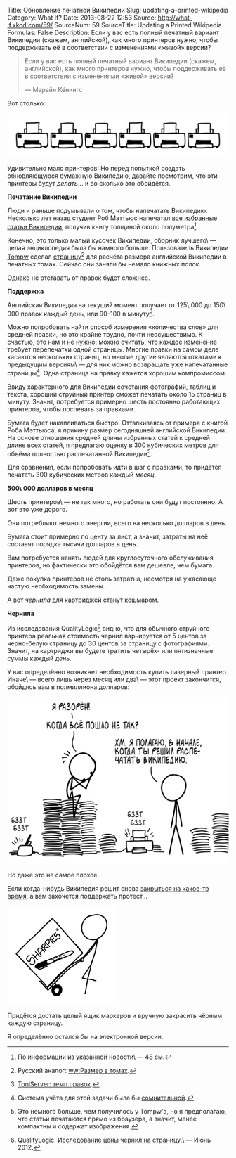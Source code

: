 Title: Обновление печатной Википедии
Slug: updating-a-printed-wikipedia
Category: What If?
Date: 2013-08-22 12:53
Source: http://what-if.xkcd.com/59/
SourceNum: 59
SourceTitle: Updating a Printed Wikipedia
Formulas: False
Description: Если у вас есть полный печатный вариант Википедии (скажем, английской), как много принтеров нужно, чтобы поддерживать её в соответствии с изменениями «живой» версии?

> Если у вас есть полный печатный вариант Википедии (скажем, английской), как много принтеров нужно, чтобы поддерживать её в соответствии с изменениями «живой» версии?
>
> — Марайн Кёнингс

Вот столько:

![](/uploads/059-updating-a-printed-wikipedia/wiki_count.png "Если вас пригласят на свидание в дом, где в гостиной стоит ряд работающих принтеров, что вы подумаете?")

Удивительно мало принтеров! Но перед попыткой создать обновляющуюся бумажную Википедию, давайте посмотрим, что эти принтеры будут _делать_… и во сколько это обойдётся.

**Печатание Википедии**

Люди и раньше подумывали о том, чтобы напечатать Википедию. Несколько лет назад студент Роб Мэттьюс напечатал [все избранные статьи Википедии](http://www.brandnew.uk.com/wikipedia-as-a-printed-book/), получив книгу толщиной около полуметра[^a].

[^a]: По информации из указанной новости\ — 48 см.

Конечно, это только малый кусочек Википедии, сборник лучшего\ — целая энциклопедия была бы намного больше. Пользователь Википедии [Tompw](http://en.wikipedia.org/wiki/User:Tompw) сделал [страницу](http://en.wikipedia.org/wiki/Wikipedia:Size_in_volumes)[^b] для расчёта размера английской Википедии в печатных томах. Сейчас они заняли бы немало книжных полок.

[^b]: Русский аналог: [ww:Размер в томах](http://ru.wikipedia.org/wiki/Википедия:Размер_в_томах).

Однако не отставать от правок будет сложнее.

**Поддержка**

Английская Википедия на текущий момент получает от 125\ 000 до 150\ 000 правок каждый день, или 90–100 в минуту[^1].

[^1]: [ToolServer: темп правок](http://toolserver.org/~emijrp/wmcharts/wmchart0001.php).

Можно попробовать найти способ измерения «количества слов» для средней правки, но это крайне трудно, почти неосуществимо. К счастью, это нам и не нужно: можно считать, что каждое изменение требует перепечатки одной страницы. Многие правки на самом деле касаются нескольких страниц, но многие другие являются откатами к предыдущим версиям\ — для них можно возвращать уже напечатанные страницы[^2]. Одна страница на правку кажется хорошим компромиссом.

[^2]: Система учёта для этой задачи была бы [сомнительной](http://commons.wikimedia.org/wiki/File:IBM_card_storage.NARA.jpg).

Ввиду характерного для Википедии сочетания фотографий, таблиц и текста, хороший струйный принтер сможет печатать около 15 страниц в минуту. Значит, потребуется примерно шесть постоянно работающих принтеров, чтобы поспевать за правками.

Бумага будет накапливаться быстро. Отталкиваясь от примера с книгой Роба Мэттьюса, я прикину размер сегодняшней английской Википедии. На основе отношения средней длины избранных статей к средней длине всех статей, я предлагаю оценку в 300 кубических метров для объёма полностью распечатанной Википедии[^3].

[^3]: Это немного больше, чем получилось у Tompw\'а, но я предполагаю, что статьи печатаются прямо из браузера, а значит, менее компактны и содержат изображения.

Для сравнения, если попробовать идти в шаг с правками, то придётся печатать 300 кубических метров каждый _месяц_.

**500\ 000 долларов в месяц**

Шесть принтеров\ — не так много, но работать они будут постоянно. А вот это уже дорого.

Они потребляют немного энергии, всего на несколько долларов в день.

Бумага стоит примерно по центу за лист, а значит, затраты на неё составят порядка тысячи долларов в день.

Вам потребуется нанять людей для круглосуточного обслуживания принтеров, но фактически это обойдётся вам дешевле, чем бумага.

Даже покупка принтеров не столь затратна, несмотря на ужасающе частую необходимость замены.

А вот _чернила_ для картриджей станут кошмаром.

**Чернила**

Из исследования QualityLogic[^4] видно, что для обычного струйного принтера реальная стоимость чернил варьируется от 5 центов за черно-белую страницу до 30 центов за страницу с фотографиями. Значит, на картриджи вы будете тратить четырёх- или пятизначные суммы каждый _день_.

[^4]: QualityLogic. [Исследование цены чернил на страницу](http://www.qualitylogic.com/tuneup/uploads/docfiles/QualityLogic-Cost-of-Ink-Per-Page-Analysis_US_1-Jun-2012.pdf).\ — Июнь 2012.

У вас определённо возникнет необходимость купить лазерный принтер. Иначе\ — всего лишь через месяц или два\ — этот проект закончится, обойдясь вам в полмиллиона долларов:

![](/uploads/059-updating-a-printed-wikipedia/wiki_wrong_ru.png "Нет, всё началось задолго до этого.")

Но даже это не самое плохое.

Если когда-нибудь Википедия решит снова [закрыться на какое-то время](http://sys01-public.msnbc.msn.com/technology/wikipedia-goes-dark-piracy-bill-protest-day-117714), а вам захочется поддержать протест…

![](/uploads/059-updating-a-printed-wikipedia/wiki_sharpies.png "Убедитесь, что маркеры закрыты колпачками, и глубоко вздохните.")

Придётся достать целый ящик маркеров и вручную закрасить чёрным каждую страницу.

Я определённо остался бы на электронной версии.
